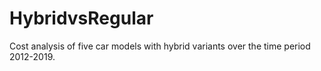 # HybridvsRegular
Cost analysis of five car models with hybrid variants over the time period 2012-2019.
